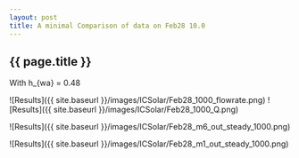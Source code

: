 ```yaml
---
layout: post
title: A minimal Comparison of data on Feb28 10.0
---
```

{{ page.title }}
-----------------
With h_{wa} = 0.48

![Results]({{ site.baseurl }}/images/ICSolar/Feb28_1000_flowrate.png) ![Results]({{ site.baseurl }}/images/ICSolar/Feb28_1000_Q.png)

![Results]({{ site.baseurl }}/images/ICSolar/Feb28_m6_out_steady_1000.png)

![Results]({{ site.baseurl }}/images/ICSolar/Feb28_m1_out_steady_1000.png)

